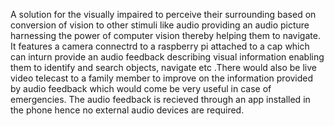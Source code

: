 A solution for the visually impaired to perceive their surrounding based on conversion of vision to other stimuli like audio providing an audio picture harnessing the power of computer vision thereby helping them to navigate. It features a camera connectrd to a raspberry pi attached to a cap which can inturn provide an audio feedback describing visual information enabling them to identify and search objects, navigate etc .There would also be live video telecast to a family member to improve on the information provided by audio feedback which would come be very useful in case of emergencies. The audio feedback is recieved through an app installed in the phone hence no external audio devices are required.
